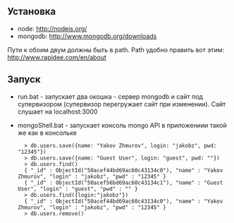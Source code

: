 Установка
---------

- node: http://nodejs.org/
- mongodb: http://www.mongodb.org/downloads

Пути к обоим двум должны быть в path. Path удобно править вот этим: http://www.rapidee.com/en/about

Запуск
------
- run.bat - запускает два окошка - сервер mongodb и сайт под супервизором (супервизор перегружает сайт при изменении). Сайт слушает на localhost:3000

- mongoShell.bat - запускает консоль mongo
  API в приложениии такой же как в консольке 

        > db.users.save({name: "Yakov Zhmurov", login: "jakobz", pwd: "12345"})
        > db.users.save({name: "Guest User", login: "guest", pwd: ""})
        > db.users.find()
        { "_id" : ObjectId("50acef44bd69ac60c43134c0"), "name" : "Yakov Zhmurov", "login" : "jakobz", "pwd" : "12345" }
        { "_id" : ObjectId("50acef56bd69ac60c43134c1"), "name" : "Guest User", "login" : "guest", "pwd" : "" }
        > db.users.find({login:"jakobz"})
        { "_id" : ObjectId("50acef44bd69ac60c43134c0"), "name" : "Yakov Zhmurov", "login" : "jakobz", "pwd" : "12345" }
        > db.users.remove()

